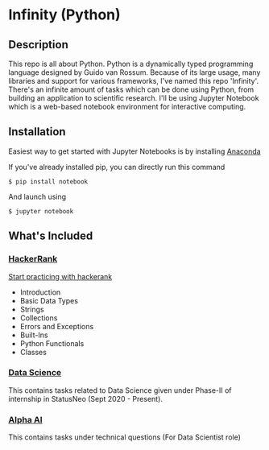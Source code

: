 # Infinity (Python)


## Description

This repo is all about Python. Python is a dynamically typed programming language designed by Guido van Rossum. Because of its large usage, many libraries and support for various frameworks, I've named this repo 'Infinity'. There's an infinite amount of tasks which can be done using Python, from building an application to scientific research. I'll be using Jupyter Notebook which is a web-based notebook environment for interactive computing.


## Installation

Easiest way to get started with Jupyter Notebooks is by installing [Anaconda](https://www.anaconda.com/products/individual)

If you've already installed pip, you can directly run this command

```
$ pip install notebook
```
And launch using
```
$ jupyter notebook
```

## What's Included

### [HackerRank](/HackerRank)

  [Start practicing with hackerank](https://www.hackerrank.com/domains/python)
- Introduction
- Basic Data Types
- Strings 
- Collections
- Errors and Exceptions
- Built-Ins
- Python Functionals
- Classes

### [Data Science](/Data%20Science)

This contains tasks related to Data Science given under Phase-II of internship in StatusNeo (Sept 2020 - Present). 

### [Alpha AI](/Alpha%20AI)

This contains tasks under technical questions (For Data Scientist role)
